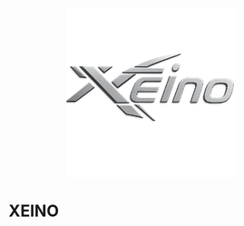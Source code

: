 <p align="center">
  <img src="public/assets/images/logo-light.png" alt="XEINO Logo" width="300">
</p>

# XEINO
